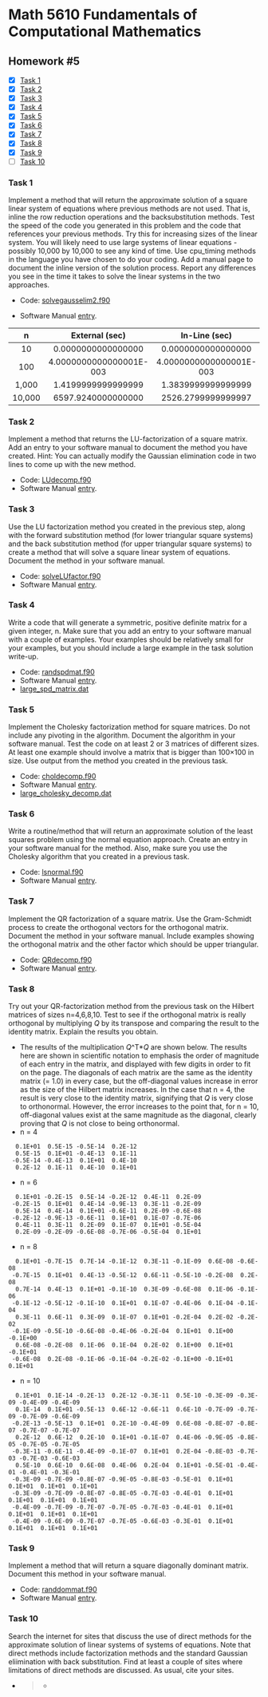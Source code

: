 # Math 5610 Fundamentals of Computational Mathematics

## Homework #5

- [x] [Task 1](#task-1)
- [x] [Task 2](#task-2)
- [x] [Task 3](#task-3)
- [x] [Task 4](#task-4)
- [x] [Task 5](#task-5)
- [x] [Task 6](#task-6)
- [x] [Task 7](#task-7)
- [x] [Task 8](#task-8)
- [x] [Task 9](#task-9)
- [ ] [Task 10](#task-10)

### Task 1
Implement a method that will return the approximate solution of a square linear system of equations where previous methods are not used. That is, inline the row reduction operations and the backsubstitution methods. Test the speed of the code you generated in this problem and the code that references your previous methods. Try this for increasing sizes of the linear system. You will likely need to use large systems of linear equations - possibly 10,000 by 10,000 to see any kind of time. Use cpu_timing methods in the language you have chosen to do your coding. Add a manual page to document the inline version of the solution process. Report any differences you see in the time it takes to solve the linear systems in the two approaches.
- Code: [solvegausselim2.f90](solvegausselim2.f90)

- Software Manual [entry](Software_Manual/solvegausselim2.md).



|   n    |     External (sec)      |      In-Line (sec)      |
| :----: | :---------------------: | :---------------------: |
|   10   |   0.0000000000000000    |   0.0000000000000000    |
|  100   | 4.0000000000000001E-003 | 4.0000000000000001E-003 |
| 1,000  |   1.4199999999999999    |   1.3839999999999999    |
| 10,000 |   6597.9240000000000    |   2526.2799999999997    |

  

### Task 2
Implement a method that returns the LU-factorization of a square matrix. Add an entry to your software manual to document the method you have created. Hint: You can actually modify the Gaussian elimination code in two lines to come up with the new method.
- Code: [LUdecomp.f90](LUdecomp.f90)
- Software Manual [entry](Software_Manual/LUdecomp.md).

### Task 3
Use the LU factorization method you created in the previous step, along with the forward substitution method (for lower triangular square systems) and the back substitution method (for upper triangular square systems) to create a method that will solve a square linear system of equations. Document the method in your software manual.
- Code: [solveLUfactor.f90](solveLUfactor.f90)
- Software Manual [entry](Software_Manual/solveLUfactor.md).

### Task 4
Write a code that will generate a symmetric, positive definite matrix for a given integer, n. Make sure that you add an entry to your software manual with a couple of examples. Your examples should be relatively small for your examples, but you should include a large example in the task solution write-up.
- Code: [randspdmat.f90](randspdmat.f90)
- Software Manual [entry](Software_Manual/randspdmat.md).
- [large_spd_matrix.dat](large_spd_matrix.dat)

### Task 5
Implement the Cholesky factorization method for square matrices. Do not include any pivoting in the algorithm. Document the algorithm in your software manual. Test the code on at least 2 or 3 matrices of different sizes. At least one example should involve a matrix that is bigger than 100×100 in size. Use output from the method you created in the previous task.
- Code: [choldecomp.f90](choldecomp.f90)
- Software Manual [entry](Software_Manual/choldecomp.md).
- [large_cholesky_decomp.dat](large_cholesky_decomp.dat)

### Task 6
Write a routine/method that will return an approximate solution of the least squares problem using the normal equation approach. Create an entry in your software manual for the method. Also, make sure you use the Cholesky algorithm that you created in a previous task.
- Code: [lsnormal.f90](lsnormal.f90)
- Software Manual [entry](Software_Manual/lsnormal.md).

### Task 7
Implement the QR factorization of a square matrix. Use the Gram-Schmidt process to create the orthogonal vectors for the orthogonal matrix. Document the method in your software manual. Include examples showing the orthogonal matrix and the other factor which should be upper triangular.
- Code: [QRdecomp.f90](QRdecomp.f90)
- Software Manual [entry](Software_Manual/QRdecomp.md).

### Task 8
Try out your QR-factorization method from the previous task on the Hilbert matrices of sizes n=4,6,8,10. Test to see if the orthogonal matrix is really orthogonal by multiplying _Q_ by its transpose and comparing the result to the identity matrix. Explain the results you obtain.
- The results of the multiplication _Q_^T*_Q_ are shown below. The results here are shown in scientific notation to emphasis the order of magnitude of each entry in the matrix, and displayed with few digits in order to fit on the page. The diagonals of each matrix are the same as the identity matrix (= 1.0) in every case, but the off-diagonal values increase in error as the size of the Hilbert matrix increases. In the case that n = 4, the result is very close to the identity matrix, signifying that _Q_ is very close to orthonormal.  However, the error increases to the point that, for n = 10, off-diagonal values exist at the same magnitude as the diagonal, clearly proving that _Q_ is not close to being orthonormal.
- n = 4
```
  0.1E+01  0.5E-15 -0.5E-14  0.2E-12
  0.5E-15  0.1E+01 -0.4E-13  0.1E-11
 -0.5E-14 -0.4E-13  0.1E+01  0.4E-10
  0.2E-12  0.1E-11  0.4E-10  0.1E+01
```

- n = 6
```
  0.1E+01 -0.2E-15  0.5E-14 -0.2E-12  0.4E-11  0.2E-09
 -0.2E-15  0.1E+01  0.4E-14 -0.9E-13  0.3E-11 -0.2E-09
  0.5E-14  0.4E-14  0.1E+01 -0.6E-11  0.2E-09 -0.6E-08
 -0.2E-12 -0.9E-13 -0.6E-11  0.1E+01  0.1E-07 -0.7E-06
  0.4E-11  0.3E-11  0.2E-09  0.1E-07  0.1E+01 -0.5E-04
  0.2E-09 -0.2E-09 -0.6E-08 -0.7E-06 -0.5E-04  0.1E+01
```

- n = 8
```
  0.1E+01 -0.7E-15  0.7E-14 -0.1E-12  0.3E-11 -0.1E-09  0.6E-08 -0.6E-08
 -0.7E-15  0.1E+01  0.4E-13 -0.5E-12  0.6E-11 -0.5E-10 -0.2E-08  0.2E-08
  0.7E-14  0.4E-13  0.1E+01 -0.1E-10  0.3E-09 -0.6E-08  0.1E-06 -0.1E-06
 -0.1E-12 -0.5E-12 -0.1E-10  0.1E+01  0.1E-07 -0.4E-06  0.1E-04 -0.1E-04
  0.3E-11  0.6E-11  0.3E-09  0.1E-07  0.1E+01 -0.2E-04  0.2E-02 -0.2E-02
 -0.1E-09 -0.5E-10 -0.6E-08 -0.4E-06 -0.2E-04  0.1E+01  0.1E+00 -0.1E+00
  0.6E-08 -0.2E-08  0.1E-06  0.1E-04  0.2E-02  0.1E+00  0.1E+01 -0.1E+01
 -0.6E-08  0.2E-08 -0.1E-06 -0.1E-04 -0.2E-02 -0.1E+00 -0.1E+01  0.1E+01
```

- n = 10
```
  0.1E+01  0.1E-14 -0.2E-13  0.2E-12 -0.3E-11  0.5E-10 -0.3E-09 -0.3E-09 -0.4E-09 -0.4E-09
  0.1E-14  0.1E+01 -0.5E-13  0.6E-12 -0.6E-11  0.6E-10 -0.7E-09 -0.7E-09 -0.7E-09 -0.6E-09
 -0.2E-13 -0.5E-13  0.1E+01  0.2E-10 -0.4E-09  0.6E-08 -0.8E-07 -0.8E-07 -0.7E-07 -0.7E-07
  0.2E-12  0.6E-12  0.2E-10  0.1E+01 -0.1E-07  0.4E-06 -0.9E-05 -0.8E-05 -0.7E-05 -0.7E-05
 -0.3E-11 -0.6E-11 -0.4E-09 -0.1E-07  0.1E+01  0.2E-04 -0.8E-03 -0.7E-03 -0.7E-03 -0.6E-03
  0.5E-10  0.6E-10  0.6E-08  0.4E-06  0.2E-04  0.1E+01 -0.5E-01 -0.4E-01 -0.4E-01 -0.3E-01
 -0.3E-09 -0.7E-09 -0.8E-07 -0.9E-05 -0.8E-03 -0.5E-01  0.1E+01  0.1E+01  0.1E+01  0.1E+01
 -0.3E-09 -0.7E-09 -0.8E-07 -0.8E-05 -0.7E-03 -0.4E-01  0.1E+01  0.1E+01  0.1E+01  0.1E+01
 -0.4E-09 -0.7E-09 -0.7E-07 -0.7E-05 -0.7E-03 -0.4E-01  0.1E+01  0.1E+01  0.1E+01  0.1E+01
 -0.4E-09 -0.6E-09 -0.7E-07 -0.7E-05 -0.6E-03 -0.3E-01  0.1E+01  0.1E+01  0.1E+01  0.1E+01
```


### Task 9
Implement a method that will return a square diagonally dominant matrix. Document this method in your software manual.
- Code: [randdommat.f90](randdommat.f90)
- Software Manual [entry](Software_Manual/randdommat.md).

### Task 10
Search the internet for sites that discuss the use of direct methods for the approximate solution of linear systems of systems of equations. Note that direct methods include factorization methods and the standard Gaussian eliimination with back substitution. Find at least a couple of sites where limitations of direct methods are discussed. As usual, cite your sites.

- > 
  >
  > - 